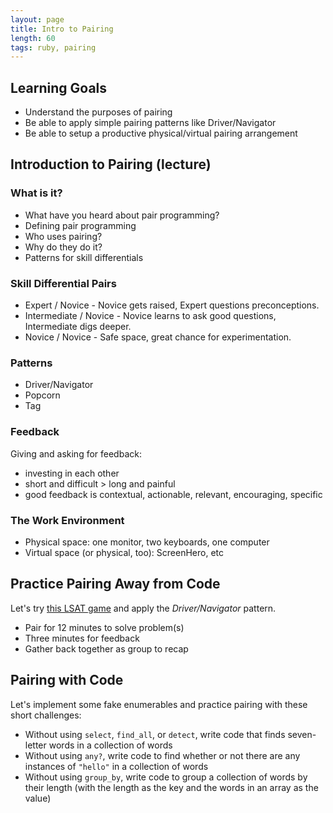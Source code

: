 ```yaml
---
layout: page
title: Intro to Pairing
length: 60
tags: ruby, pairing
---
```


## Learning Goals

* Understand the purposes of pairing
* Be able to apply simple pairing patterns like Driver/Navigator
* Be able to setup a productive physical/virtual pairing arrangement

## Introduction to Pairing (lecture)

### What is it?

* What have you heard about pair programming?
* Defining pair programming
* Who uses pairing?
* Why do they do it?
* Patterns for skill differentials

### Skill Differential Pairs

* Expert / Novice - Novice gets raised, Expert questions preconceptions.
* Intermediate / Novice - Novice learns to ask good questions, Intermediate digs deeper.
* Novice / Novice - Safe space, great chance for experimentation.

### Patterns

* Driver/Navigator
* Popcorn
* Tag

### Feedback

Giving and asking for feedback:

* investing in each other
* short and difficult > long and painful
* good feedback is contextual, actionable, relevant, encouraging, specific

### The Work Environment

* Physical space: one monitor, two keyboards, one computer
* Virtual space (or physical, too): ScreenHero, etc

## Practice Pairing Away from Code

Let's try [this LSAT game](http://cl.ly/2g0S0F070m0h) and apply the *Driver/Navigator* pattern.

* Pair for 12 minutes to solve problem(s)
* Three minutes for feedback
* Gather back together as group to recap

## Pairing with Code

Let's implement some fake enumerables and practice pairing with these short challenges:

* Without using `select`, `find_all`, or `detect`, write code that finds seven-letter words in a collection of words
* Without using `any?`, write code to find whether or not there are any instances of `"hello"` in a collection of words
* Without using `group_by`, write code to group a collection of words by their length (with the length as the key and
the words in an array as the value)
